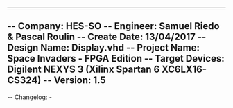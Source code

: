 ----------------------------------------------------------------------------------
-- Company:         HES-SO
-- Engineer:        Samuel Riedo & Pascal Roulin
-- Create Date:     13/04/2017
-- Design Name:     Display.vhd
-- Project Name:    Space Invaders - FPGA Edition
-- Target Devices:  Digilent NEXYS 3 (Xilinx Spartan 6 XC6LX16-CS324)
-- Version:         1.5
----------------------------------------------------------------------------------
-- Changelog:       - 